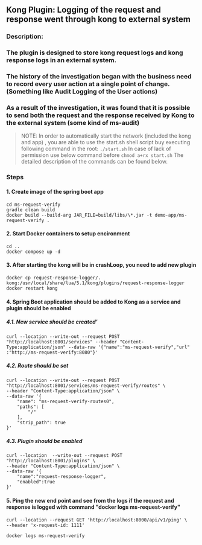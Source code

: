## Kong Plugin: Logging of the request and response went through kong to external system

### Description:
### The plugin is designed to store kong request logs and kong response logs in an external system.
### The history of the investigation began with the business need to record every user action at a single point of change. (Something like Audit Logging of the User actions)
### As a result of the investigation, it was found that it is possible to send both the request and the response received by Kong to the external system (some kind of ms-audit)

> NOTE:
>  In order to automatically start the network (included the kong and app) , you are able to use the start.sh shell script buy executing following command in the root:
>  `./start.sh`
>  In case of lack of permission use below command before
>  `chmod a+rx start.sh`
>  The detailed description of the commands can be found below.


### Steps
####  1. Create image of the spring boot app

    cd ms-request-verify
    gradle clean build
    docker build --build-arg JAR_FILE=build/libs/\*.jar -t demo-app/ms-request-verify .

#### 2. Start Docker containers to setup encironment

    cd ..
    docker compose up -d

#### 3. After starting the kong will be in crashLoop, you need to add new plugin

    docker cp request-response-logger/. kong:/usr/local/share/lua/5.1/kong/plugins/request-response-logger
    docker restart kong

#### 4. Spring Boot application should be added to Kong as a service and plugin should be enabled

##### 4.1. New service should be created'
    curl --location --write-out --request POST "http://localhost:8001/services" --header "Content-Type:application/json" --data-raw '{"name":"ms-request-verify","url" :"http://ms-request-verify:8080"}'


##### 4.2. Route should be set

    curl --location --write-out --request POST "http://localhost:8001/services/ms-request-verify/routes" \
    --header "Content-Type:application/json" \
    --data-raw '{
        "name": "ms-request-verify-routes0",
        "paths": [
            "/"
        ],
        "strip_path": true
    }'

##### 4.3. Plugin should be enabled

    curl --location  --write-out --request POST "http://localhost:8001/plugins" \
    --header "Content-Type:application/json" \
    --data-raw '{
        "name":"request-response-logger",
        "enabled":true
    }'

#### 5. Ping the new end point and see from the logs if the request and response is logged with command "docker logs ms-request-verify"

    curl --location --request GET 'http://localhost:8000/api/v1/ping' \
    --header 'x-request-id: 1111'
    
    docker logs ms-request-verify 


